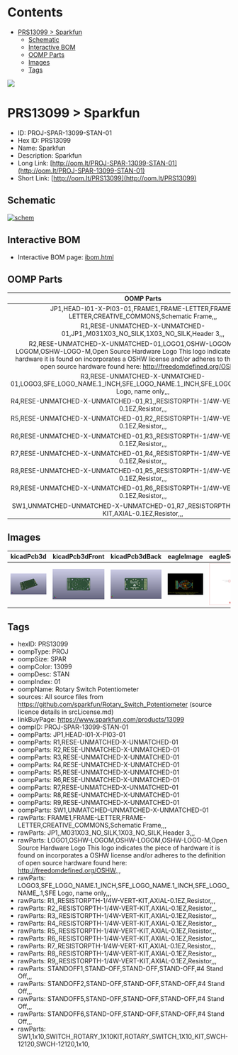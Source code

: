 



Contents
========

* [PRS13099 > Sparkfun](#prs13099--sparkfun)
	* [Schematic](#schematic)
	* [Interactive BOM](#interactive-bom)
	* [OOMP Parts](#oomp-parts)
	* [Images](#images)
	* [Tags](#tags)
  
![][im]
# PRS13099 > Sparkfun

- ID: PROJ-SPAR-13099-STAN-01
- Hex ID: PRS13099
- Name: Sparkfun
- Description: Sparkfun
- Long Link: [http://oom.lt/PROJ-SPAR-13099-STAN-01](http://oom.lt/PROJ-SPAR-13099-STAN-01)
- Short Link: [http://oom.lt/PRS13099](http://oom.lt/PRS13099)

## Schematic
  
[![schem](eagleSchemImage.png)](eagleSchemImage.png)
## Interactive BOM

- Interactive BOM page: [ibom.html](https://htmlpreview.github.io/?https://github.com/oomlout/oomlout_OOMP_projects/blob/main/PROJ-SPAR-13099-STAN-01/kicad/bom/ibom.html)

## OOMP Parts
  

|OOMP Parts|
| :---: |
|JP1,HEAD-I01-X-PI03-01,FRAME1,FRAME-LETTER,FRAME-LETTER,CREATIVE_COMMONS,Schematic Frame,,,|
|R1,RESE-UNMATCHED-X-UNMATCHED-01,JP1,,M031X03_NO_SILK,1X03_NO_SILK,Header 3,,,|
|R2,RESE-UNMATCHED-X-UNMATCHED-01,LOGO1,OSHW-LOGOM,OSHW-LOGOM,OSHW-LOGO-M,Open Source Hardware Logo This logo indicates the piece of hardware it is found on incorporates a OSHW license and/or adheres to the definition of open source hardware found here: http://freedomdefined.org/OSHW,,,|
|R3,RESE-UNMATCHED-X-UNMATCHED-01,LOGO3,SFE_LOGO_NAME.1_INCH,SFE_LOGO_NAME.1_INCH,SFE_LOGO_NAME_.1,SFE Logo, name only,,,|
|R4,RESE-UNMATCHED-X-UNMATCHED-01,R1,,RESISTORPTH-1/4W-VERT-KIT,AXIAL-0.1EZ,Resistor,,,|
|R5,RESE-UNMATCHED-X-UNMATCHED-01,R2,,RESISTORPTH-1/4W-VERT-KIT,AXIAL-0.1EZ,Resistor,,,|
|R6,RESE-UNMATCHED-X-UNMATCHED-01,R3,,RESISTORPTH-1/4W-VERT-KIT,AXIAL-0.1EZ,Resistor,,,|
|R7,RESE-UNMATCHED-X-UNMATCHED-01,R4,,RESISTORPTH-1/4W-VERT-KIT,AXIAL-0.1EZ,Resistor,,,|
|R8,RESE-UNMATCHED-X-UNMATCHED-01,R5,,RESISTORPTH-1/4W-VERT-KIT,AXIAL-0.1EZ,Resistor,,,|
|R9,RESE-UNMATCHED-X-UNMATCHED-01,R6,,RESISTORPTH-1/4W-VERT-KIT,AXIAL-0.1EZ,Resistor,,,|
|SW1,UNMATCHED-UNMATCHED-X-UNMATCHED-01,R7,,RESISTORPTH-1/4W-VERT-KIT,AXIAL-0.1EZ,Resistor,,,|

## Images
  
  

|kicadPcb3d|kicadPcb3dFront|kicadPcb3dBack|eagleImage|eagleSchemImage|
| :---: | :---: | :---: | :---: | :---: |
|[![kicadPcb3d](kicadPcb3d_140.png)](kicadPcb3d.png)|[![kicadPcb3dFront](kicadPcb3dFront_140.png)](kicadPcb3dFront.png)|[![kicadPcb3dBack](kicadPcb3dBack_140.png)](kicadPcb3dBack.png)|[![eagleImage](eagleImage_140.png)](eagleImage.png)|[![eagleSchemImage](eagleSchemImage_140.png)](eagleSchemImage.png)|

## Tags

- hexID: PRS13099
- oompType: PROJ
- oompSize: SPAR
- oompColor: 13099
- oompDesc: STAN
- oompIndex: 01
- oompName: Rotary Switch Potentiometer
- sources: All source files from https://github.com/sparkfun/Rotary_Switch_Potentiometer (source licence details in srcLicense.md)
- linkBuyPage: https://www.sparkfun.com/products/13099
- oompID: PROJ-SPAR-13099-STAN-01
- oompParts: JP1,HEAD-I01-X-PI03-01
- oompParts: R1,RESE-UNMATCHED-X-UNMATCHED-01
- oompParts: R2,RESE-UNMATCHED-X-UNMATCHED-01
- oompParts: R3,RESE-UNMATCHED-X-UNMATCHED-01
- oompParts: R4,RESE-UNMATCHED-X-UNMATCHED-01
- oompParts: R5,RESE-UNMATCHED-X-UNMATCHED-01
- oompParts: R6,RESE-UNMATCHED-X-UNMATCHED-01
- oompParts: R7,RESE-UNMATCHED-X-UNMATCHED-01
- oompParts: R8,RESE-UNMATCHED-X-UNMATCHED-01
- oompParts: R9,RESE-UNMATCHED-X-UNMATCHED-01
- oompParts: SW1,UNMATCHED-UNMATCHED-X-UNMATCHED-01
- rawParts: FRAME1,FRAME-LETTER,FRAME-LETTER,CREATIVE_COMMONS,Schematic Frame,,,
- rawParts: JP1,,M031X03_NO_SILK,1X03_NO_SILK,Header 3,,,
- rawParts: LOGO1,OSHW-LOGOM,OSHW-LOGOM,OSHW-LOGO-M,Open Source Hardware Logo This logo indicates the piece of hardware it is found on incorporates a OSHW license and/or adheres to the definition of open source hardware found here: http://freedomdefined.org/OSHW,,,
- rawParts: LOGO3,SFE_LOGO_NAME.1_INCH,SFE_LOGO_NAME.1_INCH,SFE_LOGO_NAME_.1,SFE Logo, name only,,,
- rawParts: R1,,RESISTORPTH-1/4W-VERT-KIT,AXIAL-0.1EZ,Resistor,,,
- rawParts: R2,,RESISTORPTH-1/4W-VERT-KIT,AXIAL-0.1EZ,Resistor,,,
- rawParts: R3,,RESISTORPTH-1/4W-VERT-KIT,AXIAL-0.1EZ,Resistor,,,
- rawParts: R4,,RESISTORPTH-1/4W-VERT-KIT,AXIAL-0.1EZ,Resistor,,,
- rawParts: R5,,RESISTORPTH-1/4W-VERT-KIT,AXIAL-0.1EZ,Resistor,,,
- rawParts: R6,,RESISTORPTH-1/4W-VERT-KIT,AXIAL-0.1EZ,Resistor,,,
- rawParts: R7,,RESISTORPTH-1/4W-VERT-KIT,AXIAL-0.1EZ,Resistor,,,
- rawParts: R8,,RESISTORPTH-1/4W-VERT-KIT,AXIAL-0.1EZ,Resistor,,,
- rawParts: R9,,RESISTORPTH-1/4W-VERT-KIT,AXIAL-0.1EZ,Resistor,,,
- rawParts: STANDOFF1,STAND-OFF,STAND-OFF,STAND-OFF,#4 Stand Off,,,
- rawParts: STANDOFF2,STAND-OFF,STAND-OFF,STAND-OFF,#4 Stand Off,,,
- rawParts: STANDOFF5,STAND-OFF,STAND-OFF,STAND-OFF,#4 Stand Off,,,
- rawParts: STANDOFF6,STAND-OFF,STAND-OFF,STAND-OFF,#4 Stand Off,,,
- rawParts: SW1,1x10,SWITCH_ROTARY_1X10KIT,ROTARY_SWITCH_1X10_KIT,SWCH-12120,SWCH-12120,1x10,



[im]: kicadPcb3d_450.png
